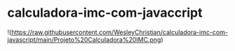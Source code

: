 # calculadora-imc-com-javaccript

!(https://raw.githubusercontent.com/WesleyChristian/calculadora-imc-com-javascript/main/Projeto%20Calculadora%20IMC.png)
